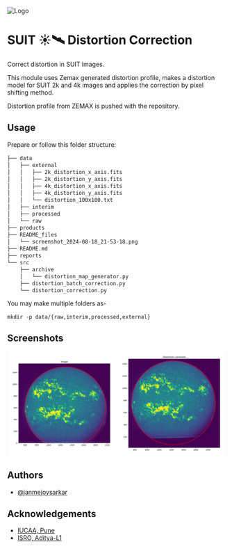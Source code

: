 ![Logo](https://suit.iucaa.in/sites/default/files/top_banner_compressed_2_1.png)
# SUIT ☀️🛰️ Distortion Correction
Correct distortion in SUIT images.

This module uses Zemax generated distortion profile, makes a distortion model for SUIT 2k and 4k images and applies the correction by pixel shifting method.

Distortion profile from ZEMAX is pushed with the repository.

## Usage
Prepare or follow this folder structure:
```
├── data
│   ├── external
│   │   ├── 2k_distortion_x_axis.fits
│   │   ├── 2k_distortion_y_axis.fits
│   │   ├── 4k_distortion_x_axis.fits
│   │   ├── 4k_distortion_y_axis.fits
│   │   └── distortion_100x100.txt
│   ├── interim
│   ├── processed
│   └── raw
├── products
├── README_files
│   └── screenshot_2024-08-18_21-53-18.png
├── README.md
├── reports
└── src
    ├── archive
    │   └── distortion_map_generator.py
    ├── distortion_batch_correction.py
    └── distortion_correction.py
```
You may make multiple folders as-
```
mkdir -p data/{raw,interim,processed,external}
```

## Screenshots

![Distortion correction on 2k image](./README_files/screenshot_2024-08-18_21-53-18.png)

## Authors

- [@janmejoysarkar](https://github.com/janmejoysarkar)

## Acknowledgements

 - [IUCAA, Pune](https://www.iucaa.in)
 - [ISRO, Aditya-L1](https://www.isro.gov.in/Aditya_L1.html)



